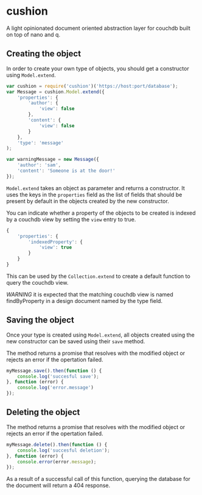 # cushion
A light opinionated document oriented abstraction layer for couchdb built on top of nano and q.

## Creating the  object
In order to create your own type of objects, you should get a constructor using ```Model.extend```.
```javascript
var cushion = require('cushion')('https://host:port/database');
var Message = cushion.Model.extend({
	'properties': {
        'author': {
            'view': false
        }, 
        'content': {
            'view': false
        }
    },
	'type': 'message'
);

var warningMessage = new Message({
	'author': 'sam',
	'content': 'Someone is at the door!'
});
```
```Model.extend``` takes an object as parameter and returns a constructor. It uses the keys in the ```properties``` field as the list of fields that should be present by default in the objects created by the new constructor.

You can indicate whether a property of the objects to be created is indexed by a couchdb view by setting the ```view``` entry to true.
```javascript
{
    'properties': {
        'indexedProperty': {
            'view': true
        }
    }
}
```
This can be used by the ```Collection.extend``` to create a default function to query the couchdb view.

*WARNING* it is expected that the matching couchdb view is named findByProperty in a design document named by the type field.

## Saving the object
Once your type is created using ```Model.extend```, all objects created using the new constructor can be saved using their ```save``` method.

The method returns a promise that resolves with the modified object or rejects an error if the opertation failed.
```javascript
myMessage.save().then(function () {
    console.log('succesful save');
}, function (error) {
    console.log('error.message')
});
```

## Deleting the object
The method returns a promise that resolves with the modified object or rejects an error if the opertation failed.
```javascript
myMessage.delete().then(function () {
    console.log('succesful deletion');
}, function (error) {
    console.error(error.message);
});
```

As a result of a successful call of this function, querying the database for the document  will return a 404 response.
